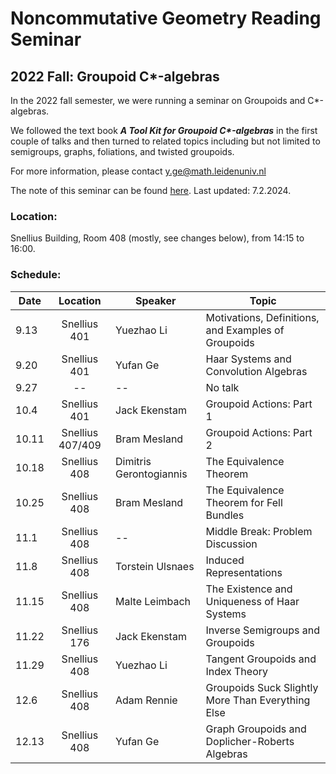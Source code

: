 # Noncommutative Geometry Reading Seminar
## 2022 Fall: Groupoid C*-algebras

In the 2022 fall semester, we were running a seminar on Groupoids and C*-algebras. 

We followed the text book ___A Tool Kit for Groupoid C*-algebras___ in the first couple of talks and then turned to related topics including but not limited to semigroups, graphs, foliations, and twisted groupoids. 

<!-- This page will be updated regularly with details on topics and the remaining schedule. -->

<!-- You can use the [editor on GitHub](https://github.com/Sherlock3711/Groupoid-C--algebras/edit/gh-pages/index.md) to maintain and preview the content for your website in Markdown files. -->

<!-- Whenever you commit to this repository, GitHub Pages will run [Jekyll](https://jekyllrb.com/) to rebuild the pages in your site, from the content in your Markdown files. -->

For more information, please contact y.ge@math.leidenuniv.nl

The note of this seminar can be found [here](./groupoid_notes.pdf). Last updated: 7.2.2024.

### Location:
Snellius Building, Room 408 (mostly, see changes below), from 14:15 to 16:00.

### Schedule:

|  Date   | Location | Speaker  |  Topic |
|  ---  | :----------:  | ----  | -------- |
| 9.13  | Snellius 401| Yuezhao Li | Motivations, Definitions, and Examples of Groupoids |
| 9.20  | Snellius 401| Yufan Ge |  Haar Systems and Convolution Algebras |
| 9.27  | -- | -- | No talk |
| 10.4  | Snellius 401| Jack Ekenstam | Groupoid Actions: Part 1 |
| 10.11 | Snellius 407/409| Bram Mesland | Groupoid Actions: Part 2 |
| 10.18 | Snellius 408| Dimitris Gerontogiannis | The Equivalence Theorem  |
| 10.25 | Snellius 408| Bram Mesland | The Equivalence Theorem for Fell Bundles |
| 11.1 | Snellius 408| -- | Middle Break: Problem Discussion |
| 11.8 | Snellius 408| Torstein Ulsnaes | Induced Representations |
| 11.15 | Snellius 408| Malte Leimbach | The Existence and Uniqueness of Haar Systems |
| 11.22 | Snellius 176| Jack Ekenstam | Inverse Semigroups and Groupoids |
| 11.29 | Snellius 408| Yuezhao Li | Tangent Groupoids and Index Theory |
| 12.6 | Snellius 408| Adam Rennie | Groupoids Suck Slightly More Than Everything Else |
| 12.13 | Snellius 408| Yufan Ge | Graph Groupoids and Doplicher-Roberts Algebras |
